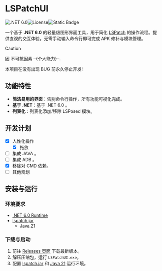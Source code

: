 # LSPatchUI

![.NET 6.0](https://img.shields.io/badge/.NET-6.0-512BD4?logo=dotnet)![License](https://img.shields.io/badge/License-MIT-green)![Static Badge](https://img.shields.io/badge/Platform-Windows-blue)

一个基于 **.NET 6.0** 的轻量级图形界面工具，用于简化 [LSPatch](https://github.com/LSPosed/LSPatch) 的操作流程。提供直观的交互体验，无需手动输入命令行即可完成 APK 修补与模块管理。

> [!CAUTION]
> 因 不可抗因素 ~~（个人能力）~~. 
> 
> 本项目在没有出现 BUG 前永久停止开发!

## 功能特性 

- **简洁易用的界面**：告别命令行操作，所有功能可视化完成。
- **基于 .NET**：基于 .NET 6.0 。
- **列表化**：列表化添加/移除 LSPosed 模块。

## 开发计划 

- [x] 人性化操作
  - [x] 拖放
- [ ] 集成 JAVA 。
- [ ] 集成 ADB 。
- [x] 移除对 CMD 依赖。
- [ ] 其他规划

## 安装与运行 

### 环境要求
- [.NET 6.0 Runtime](https://dotnet.microsoft.com/download/dotnet/6.0)
- [lspatch.jar](https://github.com/LSPosed/LSPatch/releases)
  - [Java 21](https://javaalmanac.io/jdk/21/)

### 下载与启动
1. 前往 [Releases 页面](https://github.com/CreationWong/LSPatchUI/releases) 下载最新版本。
2. 解压压缩包，运行 `LSPatchUI.exe`。
3. 配置 [lspatch.jar](https://github.com/LSPosed/LSPatch/releases) 和 [Java 21](https://javaalmanac.io/jdk/21/) 运行环境。

